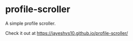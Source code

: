 # profile-scroller

A simple profile scroller.

Check it out at https://jayeshvs10.github.io/profile-scroller/
